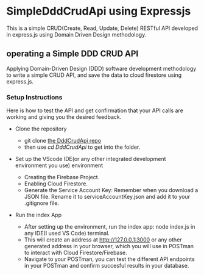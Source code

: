 # SimpleDddCrudApi using Expressjs
This is a simple CRUD(Create, Read, Update, Delete) RESTful API developed in express.js using Domain Driven Design methodology.

## operating a Simple DDD CRUD API
Applying Domain-Driven Design (DDD) software development methodology to write a simple CRUD API, and save the data to cloud firestore using express.js.

### Setup Instructions
Here is how to test the API and get confirmation that your API calls are working and giving you the desired feedback.

- Clone the repository
     - git clone [the DddCrudApi repo](https://github.com/Zaratti/DddCrudApi.git)
     - then use _cd DddCrudApi_ to get into the folder.

- Set up the VScode IDE(or any other integrated development environment you use) environment
     - Creating the Firebase Project.
     - Enabling Cloud Firestore.
     - Generate the Service Account Key: Remember when you download a JSON file. Rename it to serviceAccountKey.json and add it to your .gitignore file.

- Run the index App
     - After setting up the environment, run the index app: node index.js in any IDE(I used VS Code) terminal.
     -  This will create an address at http://127.0.0.1:3000 or any other generated address in your browser, which you will use in POSTman to interact with Cloud Firestore/Firebase.
     -  Navigate to your POSTman, you can test the different API endpoints in your POSTman and confirm succesful results in your database.